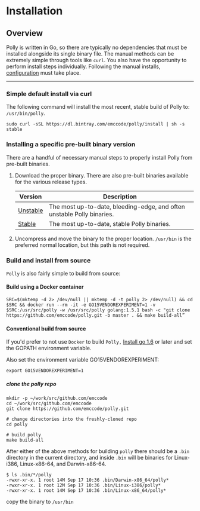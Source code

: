 # Installation

## Overview
Polly is written in Go, so there are typically no dependencies that must be installed alongside its single binary file. The manual methods can be extremely simple through tools like `curl`. You also have the opportunity to perform install steps individually. Following the manual installs, [configuration](./config.md) must take place.

---

### Simple default install via curl

The following command will install the most recent, stable build of Polly to:
` /usr/bin/polly`.

```shell
sudo curl -sSL https://dl.bintray.com/emccode/polly/install | sh -s stable
```

### Installing a specific pre-built binary version
There are a handful of necessary manual steps to properly install Polly
from pre-built binaries.

1. Download the proper binary. There are also pre-built binaries available for
the various release types.

    Version  | Description
    ---------|------------
    [Unstable](https://dl.bintray.com/emccode/polly/unstable/latest/) | The most up-to-date, bleeding-edge, and often unstable Polly binaries.
    [Stable](https://dl.bintray.com/emccode/polly/stable/latest/) | The most up-to-date, stable Polly binaries.

2. Uncompress and move the binary to the proper location. `/usr/bin`
is the preferred normal location, but this path is not required.

### Build and install from source

`Polly` is also fairly simple to build from source:

#### Build using a Docker container

```shell
SRC=$(mktemp -d 2> /dev/null || mktemp -d -t polly 2> /dev/null) && cd $SRC && docker run --rm -it -e GO15VENDOREXPERIMENT=1 -v $SRC:/usr/src/polly -w /usr/src/polly golang:1.5.1 bash -c "git clone https://github.com/emccode/polly.git -b master . && make build-all”
```

#### Conventional build from source

If you'd prefer to not use `Docker` to build `Polly,` [Install go 1.6](https://golang.org/doc/install) or later and set the GOPATH environment variable. 

Also set the environment variable GO15VENDOREXPERIMENT:

```shell
export GO15VENDOREXPERIMENT=1
```

##### clone the polly repo

```shell
mkdir -p ~/work/src/github.com/emccode
cd ~/work/src/github.com/emccode
git clone https://github.com/emccode/polly.git

# change directories into the freshly-cloned repo
cd polly

# build polly
make build-all
```

After either of the above methods for building `polly` there should be a `.bin` directory in the current directory, and inside `.bin` will be binaries for Linux-i386, Linux-x86-64, and Darwin-x86-64.

```shell
$ ls .bin/*/polly
-rwxr-xr-x. 1 root 14M Sep 17 10:36 .bin/Darwin-x86_64/polly*
-rwxr-xr-x. 1 root 12M Sep 17 10:36 .bin/Linux-i386/polly*
-rwxr-xr-x. 1 root 14M Sep 17 10:36 .bin/Linux-x86_64/polly*
```
copy the binary to `/usr/bin`
